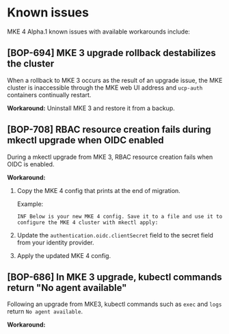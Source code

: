 # Known issues

MKE 4 Alpha.1 known issues with available workarounds include:

## [BOP-694] MKE 3 upgrade rollback destabilizes the cluster

When a rollback to MKE 3 occurs as the result of an upgrade issue, the MKE
cluster is inaccessible through the MKE web UI address and ``ucp-auth``
containers continually restart.

**Workaround:** Uninstall MKE 3 and restore it from a backup.

## [BOP-708] RBAC resource creation fails during mkectl upgrade when OIDC enabled

During a mkectl upgrade from MKE 3, RBAC resource creation fails when OIDC is
enabled.

**Workaround:**

1. Copy the MKE 4 config that prints at the end of migration.

   Example:

   ```
   INF Below is your new MKE 4 config. Save it to a file and use it to configure the MKE 4 cluster with mkectl apply:
   ```

2. Update the ``authentication.oidc.clientSecret`` field to the secret field
   from your identity provider.

3. Apply the updated MKE 4 config.

## [BOP-686] In MKE 3 upgrade, kubectl commands return "No agent available"

Following an upgrade from MKE3, kubectl commands such as `exec` and `logs`
return ``No agent available``.

**Workaround:**

